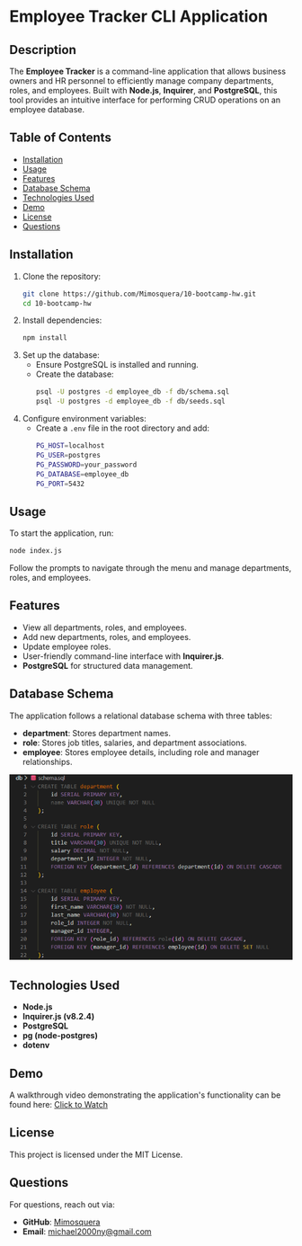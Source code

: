 # Employee Tracker CLI Application

## Description
The **Employee Tracker** is a command-line application that allows business owners and HR personnel to efficiently manage company departments, roles, and employees. Built with **Node.js**, **Inquirer**, and **PostgreSQL**, this tool provides an intuitive interface for performing CRUD operations on an employee database.

## Table of Contents
- [Installation](#installation)
- [Usage](#usage)
- [Features](#features)
- [Database Schema](#database-schema)
- [Technologies Used](#technologies-used)
- [Demo](#demo)
- [License](#license)
- [Questions](#questions)

## Installation
1. Clone the repository:
   ```sh
   git clone https://github.com/Mimosquera/10-bootcamp-hw.git
   cd 10-bootcamp-hw
   ```
2. Install dependencies:
   ```sh
   npm install
   ```
3. Set up the database:
   - Ensure PostgreSQL is installed and running.
   - Create the database:
     ```sh
     psql -U postgres -d employee_db -f db/schema.sql
     psql -U postgres -d employee_db -f db/seeds.sql
     ```
4. Configure environment variables:
   - Create a `.env` file in the root directory and add:
     ```sh
     PG_HOST=localhost
     PG_USER=postgres
     PG_PASSWORD=your_password
     PG_DATABASE=employee_db
     PG_PORT=5432
     ```

## Usage
To start the application, run:
```sh
node index.js
```
Follow the prompts to navigate through the menu and manage departments, roles, and employees.

## Features
- View all departments, roles, and employees.
- Add new departments, roles, and employees.
- Update employee roles.
- User-friendly command-line interface with **Inquirer.js**.
- **PostgreSQL** for structured data management.

## Database Schema
The application follows a relational database schema with three tables:

- **department**: Stores department names.
- **role**: Stores job titles, salaries, and department associations.
- **employee**: Stores employee details, including role and manager relationships.

![Database Schema](./Assets/schema-image.png)

## Technologies Used
- **Node.js**
- **Inquirer.js (v8.2.4)**
- **PostgreSQL**
- **pg (node-postgres)**
- **dotenv**

## Demo
A walkthrough video demonstrating the application's functionality can be found here:
[Click to Watch](./Assets/demo-video.mp4)

## License
This project is licensed under the MIT License.


## Questions
For questions, reach out via:
- **GitHub**: [Mimosquera](https://github.com/Mimosquera)
- **Email**: michael2000ny@gmail.com